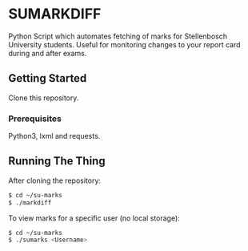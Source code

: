 # SUMARKDIFF

Python Script which automates fetching of marks for Stellenbosch University students. Useful for monitoring changes to your report card during and after exams.

## Getting Started

Clone this repository.

### Prerequisites

Python3, lxml and requests.

## Running The Thing

After cloning the repository:
```sh
$ cd ~/su-marks
$ ./markdiff
```

To view marks for a specific user (no local storage):
```sh
$ cd ~/su-marks
$ ./sumarks <Username>
```

